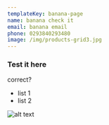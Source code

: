 ```yaml
---
templateKey: banana-page
name: banana check it
email: banana email
phone: 0293840293480
image: /img/products-grid3.jpg
---
```

### Test it here

correct?

* list 1
* list 2

![alt text](/img/chemex.jpg)
